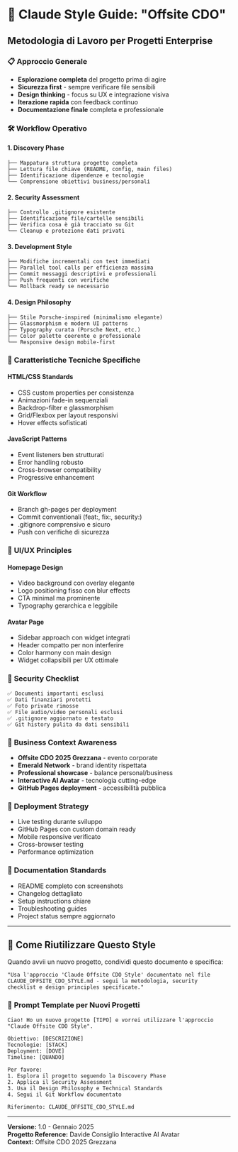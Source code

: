 # 🎯 Claude Style Guide: "Offsite CDO" 
## Metodologia di Lavoro per Progetti Enterprise

### 📋 **Approccio Generale**
- **Esplorazione completa** del progetto prima di agire
- **Sicurezza first** - sempre verificare file sensibili
- **Design thinking** - focus su UX e integrazione visiva
- **Iterazione rapida** con feedback continuo
- **Documentazione finale** completa e professionale

### 🛠️ **Workflow Operativo**

#### 1. **Discovery Phase**
```
├── Mappatura struttura progetto completa
├── Lettura file chiave (README, config, main files)
├── Identificazione dipendenze e tecnologie
└── Comprensione obiettivi business/personali
```

#### 2. **Security Assessment**
```
├── Controllo .gitignore esistente
├── Identificazione file/cartelle sensibili
├── Verifica cosa è già tracciato su Git
└── Cleanup e protezione dati privati
```

#### 3. **Development Style**
```
├── Modifiche incrementali con test immediati
├── Parallel tool calls per efficienza massima
├── Commit messaggi descriptivi e professionali
├── Push frequenti con verifiche
└── Rollback ready se necessario
```

#### 4. **Design Philosophy**
```
├── Stile Porsche-inspired (minimalismo elegante)
├── Glassmorphism e modern UI patterns
├── Typography curata (Porsche Next, etc.)
├── Color palette coerente e professionale
└── Responsive design mobile-first
```

### 🎨 **Caratteristiche Tecniche Specifiche**

#### **HTML/CSS Standards**
- CSS custom properties per consistenza
- Animazioni fade-in sequenziali 
- Backdrop-filter e glassmorphism
- Grid/Flexbox per layout responsivi
- Hover effects sofisticati

#### **JavaScript Patterns**
- Event listeners ben strutturati
- Error handling robusto
- Cross-browser compatibility
- Progressive enhancement

#### **Git Workflow**
- Branch gh-pages per deployment
- Commit conventionali (feat:, fix:, security:)
- .gitignore comprensivo e sicuro
- Push con verifiche di sicurezza

### 📱 **UI/UX Principles**

#### **Homepage Design**
- Video background con overlay elegante
- Logo positioning fisso con blur effects
- CTA minimal ma prominente
- Typography gerarchica e leggibile

#### **Avatar Page**
- Sidebar approach con widget integrati
- Header compatto per non interferire
- Color harmony con main design
- Widget collapsibili per UX ottimale

### 🔐 **Security Checklist**
```
✅ Documenti importanti esclusi
✅ Dati finanziari protetti
✅ Foto private rimosse
✅ File audio/video personali esclusi
✅ .gitignore aggiornato e testato
✅ Git history pulita da dati sensibili
```

### 💼 **Business Context Awareness**
- **Offsite CDO 2025 Grezzana** - evento corporate
- **Emerald Network** - brand identity rispettata  
- **Professional showcase** - balance personal/business
- **Interactive AI Avatar** - tecnologia cutting-edge
- **GitHub Pages deployment** - accessibilità pubblica

### 🚀 **Deployment Strategy**
- Live testing durante sviluppo
- GitHub Pages con custom domain ready
- Mobile responsive verificato
- Cross-browser testing
- Performance optimization

### 📖 **Documentation Standards**
- README completo con screenshots
- Changelog dettagliato
- Setup instructions chiare
- Troubleshooting guides
- Project status sempre aggiornato

---

## 🎯 **Come Riutilizzare Questo Style**

Quando avvii un nuovo progetto, condividi questo documento e specifica:

```
"Usa l'approccio 'Claude Offsite CDO Style' documentato nel file 
CLAUDE_OFFSITE_CDO_STYLE.md - segui la metodologia, security 
checklist e design principles specificate."
```

### 🔄 **Prompt Template per Nuovi Progetti**
```
Ciao! Ho un nuovo progetto [TIPO] e vorrei utilizzare l'approccio 
"Claude Offsite CDO Style". 

Obiettivo: [DESCRIZIONE]
Tecnologie: [STACK]
Deployment: [DOVE]
Timeline: [QUANDO]

Per favore:
1. Esplora il progetto seguendo la Discovery Phase
2. Applica il Security Assessment 
3. Usa il Design Philosophy e Technical Standards
4. Segui il Git Workflow documentato

Riferimento: CLAUDE_OFFSITE_CDO_STYLE.md
```

---

**Versione:** 1.0 - Gennaio 2025  
**Progetto Reference:** Davide Consiglio Interactive AI Avatar  
**Context:** Offsite CDO 2025 Grezzana 